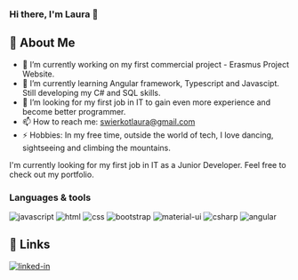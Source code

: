 ### Hi there, I'm Laura 👋

## 🚀 About Me

- 🔭 I’m currently working on my first commercial project - Erasmus Project Website.
- 🌱 I’m currently learning Angular framework, Typescript and Javascipt. Still developing my C# and SQL skills.
- 👯 I’m looking for my first job in IT to gain even more experience and become better programmer.
- 📫 How to reach me: swierkotlaura@gmail.com
- ⚡ Hobbies: In my free time, outside the world of tech, I love dancing, sightseeing and climbing the mountains.

I'm currently looking for my first job in IT as a Junior Developer.
Feel free to check out my portfolio.

### Languages & tools
![javascript](https://img.shields.io/badge/JavaScript-323330?style=for-the-badge&logo=javascript&logoColor=F7DF1E)
![html](https://img.shields.io/badge/HTML5-E34F26?style=for-the-badge&logo=html5&logoColor=white)
![css](https://img.shields.io/badge/CSS3-1572B6?style=for-the-badge&logo=css3&logoColor=white)
![bootstrap](https://img.shields.io/badge/Bootstrap-563D7C?style=for-the-badge&logo=bootstrap&logoColor=white)
![material-ui](https://img.shields.io/badge/Material_UI-0081CB?style=for-the-badge&logo=mui&logoColor=white)
![csharp](https://img.shields.io/badge/C%23-239120?style=for-the-badge&logo=c-sharp&logoColor=white)
![angular](https://img.shields.io/badge/Angular-DD0031?style=for-the-badge&logo=angular&logoColor=white)


## 🔗 Links
[![linked-in](https://img.shields.io/badge/Linked_In-0077B5?style=for-the-badge&logo=LinkedIn&logoColor=white)](https://www.linkedin.com/in/laura-swierkot/)

